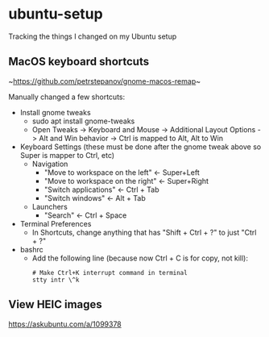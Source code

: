 # ubuntu-setup
Tracking the things I changed on my Ubuntu setup

## MacOS keyboard shortcuts
~https://github.com/petrstepanov/gnome-macos-remap~

Manually changed a few shortcuts:
* Install gnome tweaks
  * sudo apt install gnome-tweaks
  * Open Tweaks -> Keyboard and Mouse -> Additional Layout Options -> Alt and Win behavior -> Ctrl is mapped to Alt, Alt to Win
* Keyboard Settings (these must be done after the gnome tweak above so Super is mapper to Ctrl, etc)
  * Navigation
    * "Move to workspace on the left" <- Super+Left
    * "Move to workspace on the right" <- Super+Right
    * "Switch applications" <- Ctrl + Tab
    * "Switch windows" <- Alt + Tab
  * Launchers
    * "Search" <- Ctrl + Space
* Terminal Preferences
  * In Shortcuts, change anything that has "Shift + Ctrl + ?" to just "Ctrl + ?" 
* bashrc
  * Add the following line (because now Ctrl + C is for copy, not kill):
    ```
    # Make Ctrl+K interrupt command in terminal
    stty intr \^k
    ```

## View HEIC images
https://askubuntu.com/a/1099378

